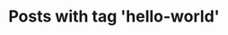 ---
layout: tag
title: Posts with tag 'hello-world'
tag: hello-world
permalink: /tag/hello-world/
---